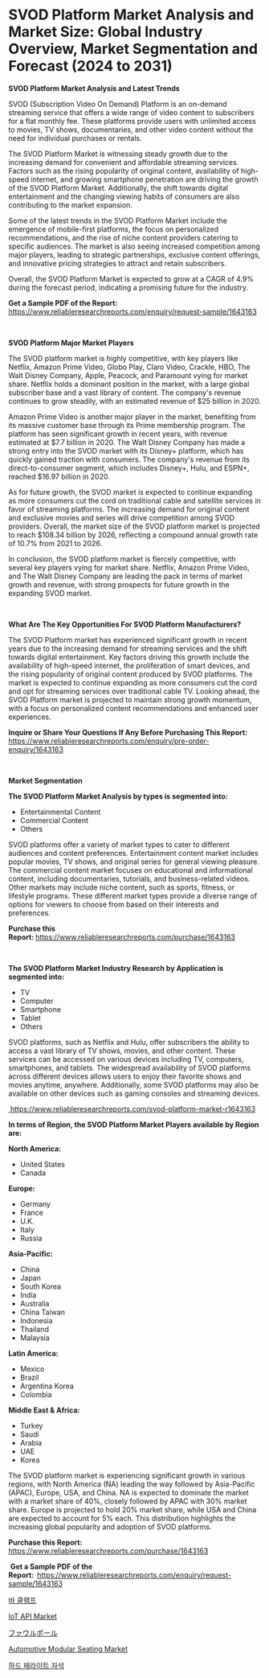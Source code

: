 <p><h1>SVOD Platform Market Analysis and Market Size: Global Industry Overview, Market Segmentation and Forecast (2024 to 2031)</h1></p><p><strong>SVOD Platform Market Analysis and Latest Trends</strong></p>
<p><p>SVOD (Subscription Video On Demand) Platform is an on-demand streaming service that offers a wide range of video content to subscribers for a flat monthly fee. These platforms provide users with unlimited access to movies, TV shows, documentaries, and other video content without the need for individual purchases or rentals.</p><p>The SVOD Platform Market is witnessing steady growth due to the increasing demand for convenient and affordable streaming services. Factors such as the rising popularity of original content, availability of high-speed internet, and growing smartphone penetration are driving the growth of the SVOD Platform Market. Additionally, the shift towards digital entertainment and the changing viewing habits of consumers are also contributing to the market expansion.</p><p>Some of the latest trends in the SVOD Platform Market include the emergence of mobile-first platforms, the focus on personalized recommendations, and the rise of niche content providers catering to specific audiences. The market is also seeing increased competition among major players, leading to strategic partnerships, exclusive content offerings, and innovative pricing strategies to attract and retain subscribers.</p><p>Overall, the SVOD Platform Market is expected to grow at a CAGR of 4.9% during the forecast period, indicating a promising future for the industry.</p></p>
<p><strong>Get a Sample PDF of the Report:&nbsp;</strong> <a href="https://www.reliableresearchreports.com/enquiry/request-sample/1643163">https://www.reliableresearchreports.com/enquiry/request-sample/1643163</a></p>
<p>&nbsp;</p>
<p><strong>SVOD Platform Major Market Players</strong></p>
<p><p>The SVOD platform market is highly competitive, with key players like Netflix, Amazon Prime Video, Globo Play, Claro Video, Crackle, HBO, The Walt Disney Company, Apple, Peacock, and Paramount vying for market share. Netflix holds a dominant position in the market, with a large global subscriber base and a vast library of content. The company's revenue continues to grow steadily, with an estimated revenue of $25 billion in 2020.</p><p>Amazon Prime Video is another major player in the market, benefiting from its massive customer base through its Prime membership program. The platform has seen significant growth in recent years, with revenue estimated at $7.7 billion in 2020. The Walt Disney Company has made a strong entry into the SVOD market with its Disney+ platform, which has quickly gained traction with consumers. The company's revenue from its direct-to-consumer segment, which includes Disney+, Hulu, and ESPN+, reached $16.97 billion in 2020.</p><p>As for future growth, the SVOD market is expected to continue expanding as more consumers cut the cord on traditional cable and satellite services in favor of streaming platforms. The increasing demand for original content and exclusive movies and series will drive competition among SVOD providers. Overall, the market size of the SVOD platform market is projected to reach $108.34 billion by 2026, reflecting a compound annual growth rate of 10.7% from 2021 to 2026.</p><p>In conclusion, the SVOD platform market is fiercely competitive, with several key players vying for market share. Netflix, Amazon Prime Video, and The Walt Disney Company are leading the pack in terms of market growth and revenue, with strong prospects for future growth in the expanding SVOD market.</p></p>
<p>&nbsp;</p>
<p><strong>What Are The Key Opportunities For SVOD Platform Manufacturers?</strong></p>
<p><p>The SVOD Platform market has experienced significant growth in recent years due to the increasing demand for streaming services and the shift towards digital entertainment. Key factors driving this growth include the availability of high-speed internet, the proliferation of smart devices, and the rising popularity of original content produced by SVOD platforms. The market is expected to continue expanding as more consumers cut the cord and opt for streaming services over traditional cable TV. Looking ahead, the SVOD Platform market is projected to maintain strong growth momentum, with a focus on personalized content recommendations and enhanced user experiences.</p></p>
<p><strong>Inquire or Share Your Questions If Any Before Purchasing This Report:</strong> <a href="https://www.reliableresearchreports.com/enquiry/pre-order-enquiry/1643163">https://www.reliableresearchreports.com/enquiry/pre-order-enquiry/1643163</a></p>
<p>&nbsp;</p>
<p><strong>Market Segmentation</strong></p>
<p><strong>The SVOD Platform Market Analysis by types is segmented into:</strong></p>
<p><ul><li>Entertainmental Content</li><li>Commercial Content</li><li>Others</li></ul></p>
<p><p>SVOD platforms offer a variety of market types to cater to different audiences and content preferences. Entertainment content market includes popular movies, TV shows, and original series for general viewing pleasure. The commercial content market focuses on educational and informational content, including documentaries, tutorials, and business-related videos. Other markets may include niche content, such as sports, fitness, or lifestyle programs. These different market types provide a diverse range of options for viewers to choose from based on their interests and preferences.</p></p>
<p><strong>Purchase this Report:&nbsp;</strong><a href="https://www.reliableresearchreports.com/purchase/1643163">https://www.reliableresearchreports.com/purchase/1643163</a></p>
<p>&nbsp;</p>
<p><strong>The SVOD Platform Market Industry Research by Application is segmented into:</strong></p>
<p><ul><li>TV</li><li>Computer</li><li>Smartphone</li><li>Tablet</li><li>Others</li></ul></p>
<p><p>SVOD platforms, such as Netflix and Hulu, offer subscribers the ability to access a vast library of TV shows, movies, and other content. These services can be accessed on various devices including TV, computers, smartphones, and tablets. The widespread availability of SVOD platforms across different devices allows users to enjoy their favorite shows and movies anytime, anywhere. Additionally, some SVOD platforms may also be available on other devices such as gaming consoles and streaming devices.</p></p>
<p><a href="https://www.reliableresearchreports.com/svod-platform-market-r1643163">&nbsp;https://www.reliableresearchreports.com/svod-platform-market-r1643163</a></p>
<p><strong>In terms of Region, the SVOD Platform Market Players available by Region are:</strong></p>
<p>
    <p> <strong> North America: </strong>
        <ul>
            <li>United States</li>
            <li>Canada</li>
        </ul>
        </p> 
    <p> <strong> Europe: </strong>
        <ul>
            <li>Germany</li>
            <li>France</li>
            <li>U.K.</li>
            <li>Italy</li>
            <li>Russia</li>
        </ul>
        </p> 
    <p> <strong> Asia-Pacific: </strong>
        <ul>
            <li>China</li>
            <li>Japan</li>
            <li>South Korea</li>
            <li>India</li>
            <li>Australia</li>
            <li>China Taiwan</li>
            <li>Indonesia</li>
            <li>Thailand</li>
            <li>Malaysia</li>
        </ul>
        </p> 
    <p> <strong> Latin America: </strong>
        <ul>
            <li>Mexico</li>
            <li>Brazil</li>
            <li>Argentina Korea</li>
            <li>Colombia</li>
        </ul>
        </p> 
    <p> <strong> Middle East & Africa: </strong>
        <ul>
            <li>Turkey</li>
            <li>Saudi</li>
            <li>Arabia</li>
            <li>UAE</li>
            <li>Korea</li>
        </ul>
    </p>
    </p>
<p><p>The SVOD platform market is experiencing significant growth in various regions, with North America (NA) leading the way followed by Asia-Pacific (APAC), Europe, USA, and China. NA is expected to dominate the market with a market share of 40%, closely followed by APAC with 30% market share. Europe is projected to hold 20% market share, while USA and China are expected to account for 5% each. This distribution highlights the increasing global popularity and adoption of SVOD platforms.</p></p>
<p><strong>Purchase this Report: </strong><a href="https://www.reliableresearchreports.com/purchase/1643163">https://www.reliableresearchreports.com/purchase/1643163</a></p>
<p>&nbsp;<strong>Get a Sample PDF of the Report:&nbsp;&nbsp;</strong><a href="https://www.reliableresearchreports.com/enquiry/request-sample/1643163">https://www.reliableresearchreports.com/enquiry/request-sample/1643163</a></p>
<p><strong></strong></p>
<p><p><a href="https://github.com/valroy852/Market-Research-Report-List-1/blob/main/876321259320.md">바 클램프</a></p><p><a href="https://github.com/wusalecollins540tpqoz/Market-Research-Report-List-2/blob/main/iot-api-market.md">IoT API Market</a></p><p><a href="https://medium.com/@maureenbiologist34/%E3%83%95%E3%82%A1%E3%82%A6%E3%83%AB%E3%83%9D%E3%83%BC%E3%83%AB%E5%B8%82%E5%A0%B4%E3%81%AE%E3%83%88%E3%83%AC%E3%83%B3%E3%83%89%E3%81%A8%E5%B8%82%E5%A0%B4%E5%88%86%E6%9E%90%E3%81%AF-2024%E5%B9%B4%E3%81%8B%E3%82%892031%E5%B9%B4%E3%81%BE%E3%81%A7%E3%81%AE%E4%BA%88%E6%B8%AC%E3%81%A7%E3%81%99-0fcc5bbe73aa">ファウルポール</a></p><p><a href="https://www.linkedin.com/pulse/automotive-modular-seating-market-research-report-key-successful-q0t4f">Automotive Modular Seating Market</a></p><p><a href="https://github.com/royErdmtyan906778/Market-Research-Report-List-1/blob/main/847529259319.md">하드 페라이트 자석</a></p></p>